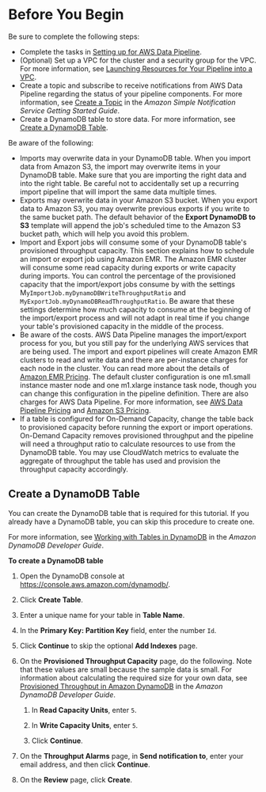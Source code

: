 # Before You Begin<a name="dp-importexport-ddb-prereq"></a>

Be sure to complete the following steps:
+ Complete the tasks in [Setting up for AWS Data Pipeline](dp-get-setup.md)\.
+ \(Optional\) Set up a VPC for the cluster and a security group for the VPC\. For more information, see [Launching Resources for Your Pipeline into a VPC](dp-resources-vpc.md)\.
+ Create a topic and subscribe to receive notifications from AWS Data Pipeline regarding the status of your pipeline components\. For more information, see [Create a Topic](https://docs.aws.amazon.com/sns/latest/gsg/CreateTopic.html) in the *Amazon Simple Notification Service Getting Started Guide*\.
+ Create a DynamoDB table to store data\. For more information, see [Create a DynamoDB Table](#dp-importexport-ddb-table-cli)\.

Be aware of the following:
+ Imports may overwrite data in your DynamoDB table\. When you import data from Amazon S3, the import may overwrite items in your DynamoDB table\. Make sure that you are importing the right data and into the right table\. Be careful not to accidentally set up a recurring import pipeline that will import the same data multiple times\.
+ Exports may overwrite data in your Amazon S3 bucket\. When you export data to Amazon S3, you may overwrite previous exports if you write to the same bucket path\. The default behavior of the **Export DynamoDB to S3** template will append the job's scheduled time to the Amazon S3 bucket path, which will help you avoid this problem\.
+ Import and Export jobs will consume some of your DynamoDB table's provisioned throughput capacity\. This section explains how to schedule an import or export job using Amazon EMR\. The Amazon EMR cluster will consume some read capacity during exports or write capacity during imports\. You can control the percentage of the provisioned capacity that the import/export jobs consume by with the settings M`yImportJob.myDynamoDBWriteThroughputRatio` and `MyExportJob.myDynamoDBReadThroughputRatio`\. Be aware that these settings determine how much capacity to consume at the beginning of the import/export process and will not adapt in real time if you change your table's provisioned capacity in the middle of the process\.
+ Be aware of the costs\. AWS Data Pipeline manages the import/export process for you, but you still pay for the underlying AWS services that are being used\. The import and export pipelines will create Amazon EMR clusters to read and write data and there are per\-instance charges for each node in the cluster\. You can read more about the details of [Amazon EMR Pricing](https://aws.amazon.com/elasticmapreduce/pricing/)\. The default cluster configuration is one m1\.small instance master node and one m1\.xlarge instance task node, though you can change this configuration in the pipeline definition\. There are also charges for AWS Data Pipeline\. For more information, see [AWS Data Pipeline Pricing](https://aws.amazon.com/datapipeline/pricing/) and [Amazon S3 Pricing](https://aws.amazon.com/s3/pricing/)\.
+ If a table is configured for On\-Demand Capacity, change the table back to provisioned capacity before running the export or import operations\. On\-Demand Capacity removes provisioned throughput and the pipeline will need a throughput ratio to calculate resources to use from the DynamoDB table\. You may use CloudWatch metrics to evaluate the aggregate of throughput the table has used and provision the throughput capacity accordingly\.

## Create a DynamoDB Table<a name="dp-importexport-ddb-table-cli"></a>

You can create the DynamoDB table that is required for this tutorial\. If you already have a DynamoDB table, you can skip this procedure to create one\.

For more information, see [Working with Tables in DynamoDB](https://docs.aws.amazon.com/amazondynamodb/latest/developerguide/WorkingWithDDTables.html) in the *Amazon DynamoDB Developer Guide*\.

**To create a DynamoDB table**

1. Open the DynamoDB console at [https://console\.aws\.amazon\.com/dynamodb/](https://console.aws.amazon.com/dynamodb/)\.

1. Click **Create Table**\.

1. Enter a unique name for your table in **Table Name**\.

1. In the **Primary Key: Partition Key** field, enter the number `Id`\.

1. Click **Continue** to skip the optional **Add Indexes** page\.

1. On the **Provisioned Throughput Capacity** page, do the following\. Note that these values are small because the sample data is small\. For information about calculating the required size for your own data, see [Provisioned Throughput in Amazon DynamoDB](https://docs.aws.amazon.com/amazondynamodb/latest/developerguide/ProvisionedThroughputIntro.html) in the *Amazon DynamoDB Developer Guide*\.

   1. In **Read Capacity Units**, enter `5`\.

   1. In **Write Capacity Units**, enter `5`\.

   1. Click **Continue**\.

1. On the **Throughput Alarms** page, in **Send notification to**, enter your email address, and then click **Continue**\.

1. On the **Review** page, click **Create**\.